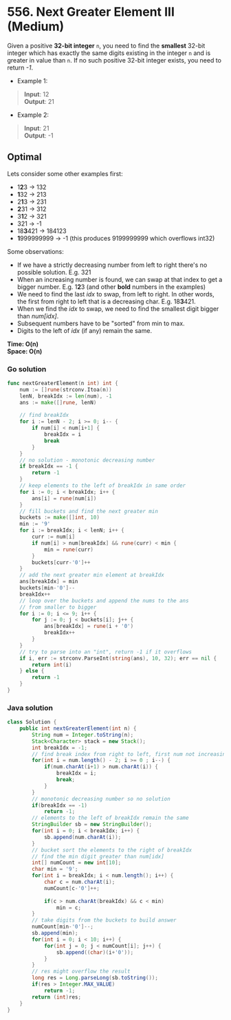 # 556. Next Greater Element III (Medium)

Given a positive **32-bit integer** `n`, you need to find the **smallest** 32-bit integer which has
exactly the same digits existing in the integer `n` and is greater in value than `n`. If no such 
positive 32-bit integer exists, you need to return *-1*.

- Example 1:
> **Input**: 12 <br>
> **Output**: 21
- Example 2:
> **Input**: 21 <br>
> **Output**: -1

## Optimal
Lets consider some other examples first:

- 1**2**3 -> 132
- **1**32 -> 213
- 2**1**3 -> 231
- **2**31 -> 312
- 3**1**2 -> 321
- 321 -> -1
- 18**3**421 -> 184123 
- **1**999999999 -> -1 (this produces 9199999999 which overflows int32)

Some observations:

- If we have a strictly decreasing number from left to right there's no possible solution. E.g. 321
- When an increasing number is found, we can swap at that index to get a bigger number. E.g. 1**2**3
  (and other **bold** numbers in the examples)
- We need to find the last *idx* to swap, from left to right. In other words, the first from right
  to left that is a decreasing char. E.g. 18**3**421.
- When we find the *idx* to swap, we need to find the smallest digit bigger than *num[idx]*.
- Subsequent numbers have to be "sorted" from min to max.
- Digits to the left of *idx* (if any) remain the same.

**Time: O(n) <br> Space: O(n)**

### Go solution
```go
func nextGreaterElement(n int) int {
    num := []rune(strconv.Itoa(n))
    lenN, breakIdx := len(num), -1
    ans := make([]rune, lenN)
    
    // find breakIdx
    for i := lenN - 2; i >= 0; i-- {
        if num[i] < num[i+1] {
            breakIdx = i
            break
        }
    }
    // no solution - monotonic decreasing number
    if breakIdx == -1 { 
        return -1
    }
    // keep elements to the left of breakIdx in same order
    for i := 0; i < breakIdx; i++ {
        ans[i] = rune(num[i])
    }
    // fill buckets and find the next greater min
    buckets := make([]int, 10)
    min := '9'
    for i := breakIdx; i < lenN; i++ {
        curr := num[i]
        if num[i] > num[breakIdx] && rune(curr) < min {
            min = rune(curr)
        }
        buckets[curr-'0']++
    }
    // add the next greater min element at breakIdx
    ans[breakIdx] = min
    buckets[min-'0']--
    breakIdx++
    // loop over the buckets and append the nums to the ans
    // from smaller to bigger
    for i := 0; i <= 9; i++ {
        for j := 0; j < buckets[i]; j++ {
            ans[breakIdx] = rune(i + '0')
            breakIdx++
        }
    } 
    // try to parse into an "int", return -1 if it overflows
    if i, err := strconv.ParseInt(string(ans), 10, 32); err == nil {
        return int(i)
    } else {
        return -1
    }
}
```
### Java solution
```java
class Solution {
    public int nextGreaterElement(int n) {
        String num = Integer.toString(n);
        Stack<Character> stack = new Stack();
        int breakIdx = -1;
        // find break index from right to left, first num not increasing
        for(int i = num.length() - 2; i >= 0 ; i--) {
            if(num.charAt(i+1) > num.charAt(i)) {
                breakIdx = i;
                break;
            }
        }
        // monotonic decreasing number so no solution
        if(breakIdx == -1)
            return -1;
        // elements to the left of breakIdx remain the same
        StringBuilder sb = new StringBuilder();
        for(int i = 0; i < breakIdx; i++) {
            sb.append(num.charAt(i));
        }
        // bucket sort the elements to the right of breakIdx
        // find the min digit greater than num[idx]
        int[] numCount = new int[10];
        char min = '9';
        for(int i = breakIdx; i < num.length(); i++) {
            char c = num.charAt(i);
            numCount[c-'0']++;
            
            if(c > num.charAt(breakIdx) && c < min)
                min = c;
        }
        // take digits from the buckets to build answer
        numCount[min-'0']--;
        sb.append(min);
        for(int i = 0; i < 10; i++) {
            for(int j = 0; j < numCount[i]; j++) {
                sb.append((char)(i+'0'));
            }
        }
        // res might overflow the result
        long res = Long.parseLong(sb.toString());
        if(res > Integer.MAX_VALUE)
            return -1;
        return (int)res;
    }
}
```